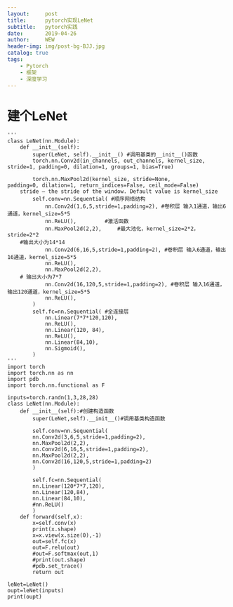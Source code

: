 ```yaml
---
layout:     post
title:      pytorch实现LeNet
subtitle:   pytorch实践
date:       2019-04-26
author:     WEW
header-img: img/post-bg-BJJ.jpg
catalog: true
tags:
    - Pytorch
    - 框架
    - 深度学习
---
```


# 建个LeNet

    '''
    class LeNet(nn.Module):
        def __init__(self):
            super(LeNet, self).__init__() #调用基类的__init__()函数
            torch.nn.Conv2d(in_channels, out_channels, kernel_size, 
    stride=1, padding=0, dilation=1, groups=1, bias=True)
 
            torch.nn.MaxPool2d(kernel_size, stride=None, 
    padding=0, dilation=1, return_indices=False, ceil_mode=False)
        stride – the stride of the window. Default value is kernel_size
            self.conv=nn.Sequential( #顺序网络结构
                nn.Conv2d(1,6,5,stride=1,padding=2), #卷积层 输入1通道，输出6通道，kernel_size=5*5
                nn.ReLU(),         #激活函数
                nn.MaxPool2d(2,2),     #最大池化，kernel_size=2*2，stride=2*2
        #输出大小为14*14
                nn.Conv2d(6,16,5,stride=1,padding=2), #卷积层 输入6通道，输出16通道，kernel_size=5*5
                nn.ReLU(),
                nn.MaxPool2d(2,2),
        # 输出大小为7*7
                nn.Conv2d(16,120,5,stride=1,padding=2), #卷积层 输入16通道，输出120通道，kernel_size=5*5
                nn.ReLU(),
            )
            self.fc=nn.Sequential( #全连接层
                nn.Linear(7*7*120,120),
                nn.ReLU(),
                nn.Linear(120, 84),
                nn.ReLU(),
                nn.Linear(84,10),
                nn.Sigmoid(),
            )
    '''
    import torch
    import torch.nn as nn
    import pdb
    import torch.nn.functional as F

    inputs=torch.randn(1,3,28,28)
    class LeNet(nn.Module):
        def __init__(self):#创建构造函数
            super(LeNet,self).__init__()#调用基类构造函数
        
            self.conv=nn.Sequential(
            nn.Conv2d(3,6,5,stride=1,padding=2),
            nn.MaxPool2d(2,2),
            nn.Conv2d(6,16,5,stride=1,padding=2),
            nn.MaxPool2d(2,2),
            nn.Conv2d(16,120,5,stride=1,padding=2)
            )
        
            self.fc=nn.Sequential(
            nn.Linear(120*7*7,120),
            nn.Linear(120,84),
            nn.Linear(84,10),
            #nn.ReLU()
            )
        def forward(self,x):
            x=self.conv(x)
            print(x.shape)
            x=x.view(x.size(0),-1)
            out=self.fc(x)
            out=F.relu(out)
            #out=F.softmax(out,1)
            #print(out.shape)
            #pdb.set_trace()
            return out

    leNet=LeNet()
    oupt=leNet(inputs)
    print(oupt)

